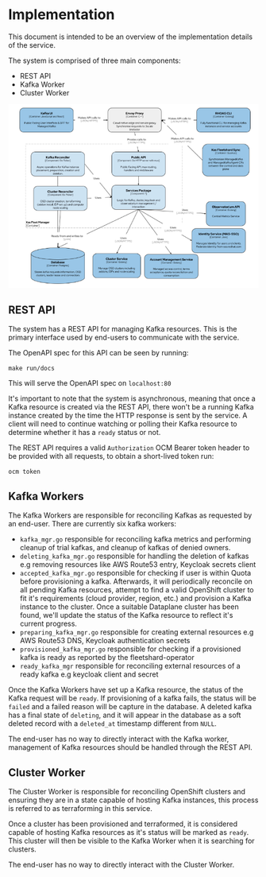 # Implementation

This document is intended to be an overview of the implementation details of the service.

The system is comprised of three main components:

- REST API
- Kafka Worker
- Cluster Worker

![Component Architecture Diagram](images/kas-fleet-manager-component-architecture.png)

## REST API

The system has a REST API for managing Kafka resources. This is the primary interface used by
end-users to communicate with the service.

The OpenAPI spec for this API can be seen by running:

```
make run/docs
```

This will serve the OpenAPI spec on `localhost:80`

It's important to note that the system is asynchronous, meaning that once a Kafka resource is
created via the REST API, there won't be a running Kafka instance created by the time the HTTP
response is sent by the service. A client will need to continue watching or polling their Kafka
resource to determine whether it has a `ready` status or not.

The REST API requires a valid `Authorization` OCM Bearer token header to be provided with all
requests, to obtain a short-lived token run:

```
ocm token
```

## Kafka Workers

The Kafka Workers are responsible for reconciling Kafkas as requested by an end-user. 
There are currently six kafka workers:
- `kafka_mgr.go` responsible for reconciling kafka metrics and performing cleanup of trial kafkas, and cleanup of kafkas of denied owners. 
- `deleting_kafka_mgr.go` responsible for handling the deletion of kafkas e.g removing resources like AWS Route53 entry, Keycloak secrets client
- `accepted_kafka_mgr.go` responsible for checking if user is within Quota before provisioning a kafka. Afterwards, it will periodically reconcile on all pending Kafka resources, attempt to find a valid OpenShift cluster to fit it's requirements (cloud provider, region, etc.) and provision a Kafka instance to the cluster. Once a suitable Dataplane cluster has been found, we'll update the status of the Kafka resource to reflect it's current progress. 
- `preparing_kafka_mgr.go` responsible for creating external resources e.g AWS Route53 DNS, Keycloak authentication secrets 
- `provisioned_kafka_mgr.go` responsible for checking if a provisioned kafka is ready as reported by the fleetshard-operator
- `ready_kafka_mgr` responsible for reconciling external resources of a ready kafka e.g keycloak client and secret

Once the Kafka Workers have set up a Kafka resource, the status of the Kafka request will be `ready`.
If provisioning of a kafka fails, the status will be `failed` and a failed reason will be capture in the database. 
A deleted kafka has a final state of `deleting`, and it will appear in the database as a soft deleted record with a `deleted_at` timestamp different from `NULL`. 

The end-user has no way to directly interact with the Kafka worker, management of Kafka resources should be handled through the REST API.
## Cluster Worker

The Cluster Worker is responsible for reconciling OpenShift clusters and ensuring they are in a
state capable of hosting Kafka instances, this process is referred to as terraforming in this
service.

Once a cluster has been provisioned and terraformed, it is considered capable of hosting Kafka
resources as it's status will be marked as `ready`. This cluster will then be visible to the Kafka
Worker when it is searching for clusters.

The end-user has no way to directly interact with the Cluster Worker.

